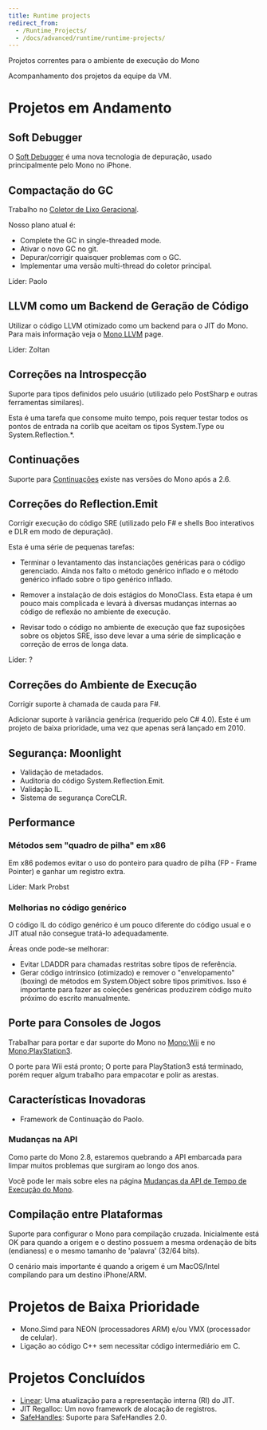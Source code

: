 ```yaml
---
title: Runtime projects
redirect_from:
  - /Runtime_Projects/
  - /docs/advanced/runtime/runtime-projects/
---
```


Projetos correntes para o ambiente de execução do Mono

Acompanhamento dos projetos da equipe da VM.

Projetos em Andamento
================

Soft Debugger
-------------

O [Soft Debugger](/docs/advanced/runtime/docs/soft-debugger/) é uma nova tecnologia de depuração, usado principalmente pelo Mono no iPhone.

Compactação do GC
-------------

Trabalho no [Coletor de Lixo Geracional](/docs/advanced/garbage-collector/sgen/).

Nosso plano atual é:

-   Complete the GC in single-threaded mode.
-   Ativar o novo GC no git.
-   Depurar/corrigir quaisquer problemas com o GC.
-   Implementar uma versão multi-thread do coletor principal.

Líder: Paolo

LLVM como um Backend de Geração de Código
---------------------------------

Utilizar o código LLVM otimizado como um backend para o JIT do Mono. Para mais informação veja o [Mono LLVM](/docs/advanced/mono-llvm/) page.

Líder: Zoltan

Correções na Introspecção
----------------

Suporte para tipos definidos pelo usuário (utilizado pelo PostSharp e outras ferramentas similares).

Esta é uma tarefa que consome muito tempo, pois requer testar todos os pontos de entrada na corlib que aceitam os tipos System.Type ou System.Reflection.\*.

Continuações
-------------

Suporte para [Continuações](/archived/continuations) existe nas versões do Mono após a 2.6.

Correções do Reflection.Emit
---------------------

Corrigir execução do código SRE (utilizado pelo F# e shells Boo interativos e DLR em modo de depuração).

Esta é uma série de pequenas tarefas:

-   Terminar o levantamento das instanciações genéricas para o código gerenciado. Ainda nos falto o método genérico inflado e o método genérico inflado sobre o tipo genérico inflado.

-   Remover a instalação de dois estágios do MonoClass. Esta etapa é um pouco mais complicada e levará à diversas mudanças internas ao código de reflexão no ambiente de execução.

-   Revisar todo o código no ambiente de execução que faz suposições sobre os objetos SRE, isso deve levar a uma série de simplicação e correção de erros de longa data.

Líder: ?

Correções do Ambiente de Execução
-------------

Corrigir suporte à chamada de cauda para F#.

Adicionar suporte à variância genérica (requerido pelo C# 4.0). Este é um projeto de baixa prioridade, uma vez que apenas será lançado em 2010.

Segurança: Moonlight
-------------------

-   Validação de metadados.
-   Auditoria do código System.Reflection.Emit.
-   Validação IL.
-   Sistema de segurança CoreCLR.

Performance
-----------

### Métodos sem "quadro de pilha" em x86

Em x86 podemos evitar o uso do ponteiro para quadro de pilha (FP - Frame Pointer) e ganhar um registro extra.

Líder: Mark Probst

### Melhorias no código genérico

O código IL do código genérico é um pouco diferente do código usual e o JIT atual não consegue tratá-lo adequadamente.

Áreas onde pode-se melhorar:

-   Evitar LDADDR para chamadas restritas sobre tipos de referência.
-   Gerar código intrínsico (otimizado) e remover o "envelopamento" (boxing) de métodos em System.Object sobre tipos primitivos. Isso é importante para fazer as coleções genéricas produzirem código muito próximo do escrito manualmente.

Porte para Consoles de Jogos
-------------

Trabalhar para portar e dar suporte do Mono no [Mono:Wii](/docs/about-mono/supported-platforms/wii/) e no [Mono:PlayStation3](/docs/about-mono/supported-platforms/playstation3/).

O porte para Wii está pronto; O porte para PlayStation3 está terminado, porém requer algum trabalho para empacotar e polir as arestas.

Características Inovadoras
-------------------

-   Framework de Continuação do Paolo.

### Mudanças na API

Como parte do Mono 2.8, estaremos quebrando a API embarcada para limpar muitos problemas que surgiram ao longo dos anos.

Você pode ler mais sobre eles na página [Mudanças da API de Tempo de Execução do Mono](/archived/mono_runtime_api_changes).

Compilação entre Plataformas
-----------------

Suporte para configurar o Mono para compilação cruzada. Inicialmente está OK para quando a origem e o destino possuem a mesma ordenação de bits (endianess) e o mesmo tamanho de 'palavra' (32/64 bits).

O cenário mais importante é quando a origem é um MacOS/Intel compilando para um destino iPhone/ARM.

Projetos de Baixa Prioridade
=====================

-   Mono.Simd para NEON (processadores ARM) e/ou VMX (processador de celular).
-   Ligação ao código C++ sem necessitar código intermediário em C.

Projetos Concluídos
==================

-   [Linear](/docs/advanced/runtime/docs/linear-ir/): Uma atualização para a representação interna (RI) do JIT.
-   JIT Regalloc: Um novo framework de alocação de registros.
-   [SafeHandles](/docs/advanced/safehandles/): Suporte para SafeHandles 2.0.

